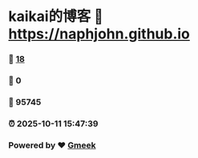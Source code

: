 # kaikai的博客 :link: https://naphjohn.github.io 
### :page_facing_up: [18](https://naphjohn.github.io/tag.html) 
### :speech_balloon: 0 
### :hibiscus: 95745 
### :alarm_clock: 2025-10-11 15:47:39 
### Powered by :heart: [Gmeek](https://github.com/Meekdai/Gmeek)
